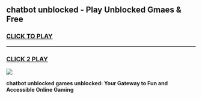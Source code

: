 
## chatbot unblocked - Play Unblocked Gmaes & Free
<h3>
<a href="https://news.freeplayer.one?title=chatbot_unblocked&ref=23F">CLICK TO PLAY</a></h3>
<hr>

<h3>
<a href="https://news.freeplayer.one?title=chatbot_unblocked&ref=23F">CLICK 2 PLAY</a>
  
</h3>

<a href="https://news.freeplayer.one?title=chatbot_unblocked&ref=23F/"><img src="https://clearcache.store/games.png"></a>


**chatbot unblocked games unblocked: Your Gateway to Fun and Accessible Online Gaming**
